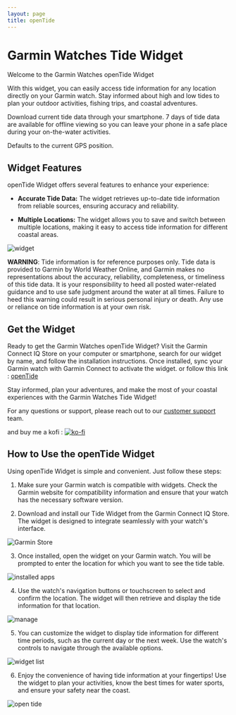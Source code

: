 ```yaml
---
layout: page
title: openTide
---
```


# Garmin Watches Tide Widget

Welcome to the Garmin Watches openTide Widget

With this widget, you can easily access tide information for any location directly on your Garmin watch. Stay informed about high and low tides to plan your outdoor activities, fishing trips, and coastal adventures.

Download current tide data through your smartphone. 7 days of tide data are available for offline viewing so you can leave your phone in a safe place during your on-the-water activities.

Defaults to the current GPS position. 

## Widget Features

openTide Widget offers several features to enhance your experience:

- **Accurate Tide Data:** The widget retrieves up-to-date tide information from reliable sources, ensuring accuracy and reliability.

- **Multiple Locations:** The widget allows you to save and switch between multiple locations, making it easy to access tide information for different coastal areas.


![widget](/images/openTide.jpg)

**WARNING**: Tide information is for reference purposes only. Tide data is provided to Garmin by World Weather Online, and Garmin makes no representations about the accuracy, reliability, completeness, or timeliness of this tide data. It is your responsibility to heed all posted water-related guidance and to use safe judgment around the water at all times. Failure to heed this warning could result in serious personal injury or death. Any use or reliance on tide information is at your own risk.

## Get the Widget

Ready to get the Garmin Watches openTide Widget? Visit the Garmin Connect IQ Store on your computer or smartphone, search for our widget by name, and follow the installation instructions. Once installed, sync your Garmin watch with Garmin Connect to activate the widget.
or follow this link : [openTide](https://apps.garmin.com/en-US/apps/3d3120d7-1629-4f27-b39c-6e8377d22bc3)

Stay informed, plan your adventures, and make the most of your coastal experiences with the Garmin Watches Tide Widget!

For any questions or support, please reach out to our [customer support](/contact) team.

and buy me a kofi : [![ko-fi](https://ko-fi.com/img/githubbutton_sm.svg)](https://ko-fi.com/U7U5L8F29)

## How to Use the openTide Widget

Using openTide Widget is simple and convenient. Just follow these steps:

1. Make sure your Garmin watch is compatible with widgets. Check the Garmin website for compatibility information and ensure that your watch has the necessary software version.

2. Download and install our Tide Widget from the Garmin Connect IQ Store. The widget is designed to integrate seamlessly with your watch's interface.


![Garmin Store](/images/appStore.png)

3. Once installed, open the widget on your Garmin watch. You will be prompted to enter the location for which you want to see the tide table.

![installed apps](/images/installedApps.png)

4. Use the watch's navigation buttons or touchscreen to select and confirm the location. The widget will then retrieve and display the tide information for that location.

![manage](/images/manageWatche.png)

5. You can customize the widget to display tide information for different time periods, such as the current day or the next week. Use the watch's controls to navigate through the available options.

![widget list](/images/widgetList.png)

6. Enjoy the convenience of having tide information at your fingertips! Use the widget to plan your activities, know the best times for water sports, and ensure your safety near the coast.

![open tide](/images/openTide_widget.png)



